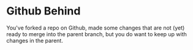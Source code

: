 # Github Behind

You've forked a repo on Github, made some changes that are not (yet) ready to
merge into the parent branch, but you do want to keep up with changes in the
parent.


